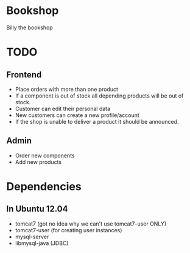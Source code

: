 
Bookshop
========

Billy the bookshop 

TODO
=====

Frontend
--------
* Place orders with more than one product
* If a component is out of stock all depending products will be out of stock.
* Customer can edit their personal data
* New customers can create a new profile/account
* If the shop is unable to deliver a product it should be announced.

Admin
-------
* Order new components
* Add new products


Dependencies
========

In Ubuntu 12.04
-------

 * tomcat7 (got no idea why we can't use tomcat7-user ONLY)
 * tomcat7-user (for creating user instances)
 * mysql-server
 * libmysql-java (JDBC)
